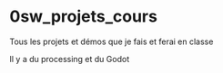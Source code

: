 # 0sw_projets_cours
Tous les projets et démos que je fais et ferai en classe

Il y a du processing et du Godot
